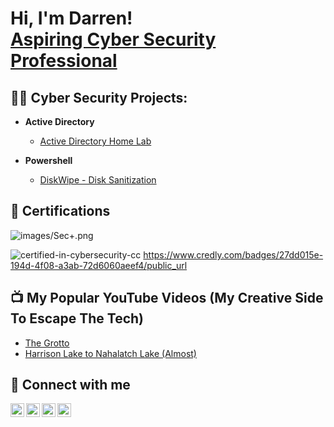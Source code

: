 <h1>Hi, I'm Darren! <br/><a href="https://www.linkedin.com/in/darrenpatenaude/">Aspiring Cyber Security Professional</a>

<h2>👨‍💻 Cyber Security Projects:</h2>

- <b>Active Directory</b>
  - [Active Directory Home Lab](https://github.com/darrencybertest/LABURL)

- <b>Powershell</b>
  - [DiskWipe - Disk Sanitization](https://github.com/DarrenPatenaude/JWipe)

<h2> 📜 Certifications</h2>
 
![images/Sec+.png](https://www.credly.com/badges/c364a5b5-3e1b-4324-b719-b417768199e4/public_url)

![certified-in-cybersecurity-cc](https://user-images.githubusercontent.com/118860839/203451791-ab3020d9-318b-4249-903b-d630d8867e0b.png)
https://www.credly.com/badges/27dd015e-194d-4f08-a3ab-72d6060aeef4/public_url
 
<h2> 📺 My Popular YouTube Videos (My Creative Side To Escape The Tech)</h2>
  
- [The Grotto](https://www.youtube.com/watch?v=_UkSZ-UgrO8)
- [Harrison Lake to Nahalatch Lake (Almost)](https://www.youtube.com/watch?v=ujPKglW9_qQ)
  
<h2> 🔗 Connect with me</h2>

[<img align="left" alt="Driven To Xplore | YouTube" width="22px" src="https://cdn.jsdelivr.net/npm/simple-icons@v3/icons/youtube.svg" />][youtube]
[<img align="left" alt="Darren Patenaude | Twitter" width="22px" src="https://cdn.jsdelivr.net/npm/simple-icons@v3/icons/twitter.svg" />][twitter]
[<img align="left" alt="Darren Patenaude | LinkedIn" width="22px" src="https://cdn.jsdelivr.net/npm/simple-icons@v3/icons/linkedin.svg" />][linkedin]
[<img align="left" alt="Darren Patenaude | Instagram" width="22px" src="https://cdn.jsdelivr.net/npm/simple-icons@v3/icons/instagram.svg" />][instagram]

[twitter]: https://twitter.com/driventoxplore
[youtube]: https://www.youtube.com/c/@driventoxplore
[instagram]: https://www.instagram.com/driventoxplore/
[linkedin]: https://linkedin.com/in/darrenpatenaude


<!--

Here are some ideas to get you started:

- 🔭 I’m currently working on ...
- 🌱 I’m currently learning ...
- 👯 I’m looking to collaborate on ...
- 🤔 I’m looking for help with ...
- 💬 Ask me about ...
- 📫 How to reach me: ...
- 😄 Pronouns: ...
- ⚡ Fun fact: ...
-->
